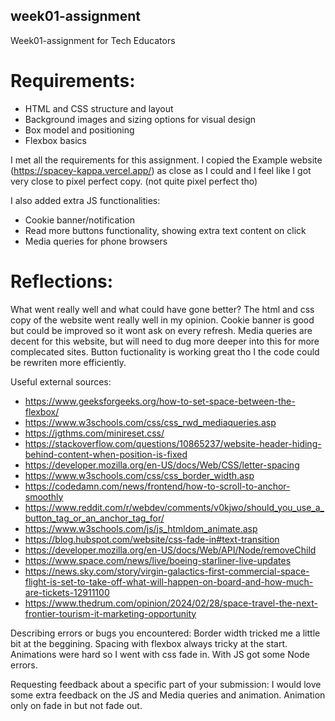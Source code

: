 ## week01-assignment

Week01-assignment for Tech Educators

# Requirements:

- HTML and CSS structure and layout
- Background images and sizing options for visual design
- Box model and positioning
- Flexbox basics

I met all the requirements for this assignment. I copied the Example website (https://spacey-kappa.vercel.app/) as close as I could and I feel like I got very close to pixel perfect copy. (not quite pixel perfect tho)

I also added extra JS functionalities:

- Cookie banner/notification
- Read more buttons functionality, showing extra text content on click
- Media queries for phone browsers

# Reflections:

What went really well and what could have gone better?
The html and css copy of the website went really well in my opinion. Cookie banner is good but could be improved so it wont ask on every refresh. Media queries are decent for this website, but will need to dug more deeper into this for more complecated sites. Button fuctionality is working great tho I the code could be rewriten more efficiently.

Useful external sources:

- https://www.geeksforgeeks.org/how-to-set-space-between-the-flexbox/
- https://www.w3schools.com/css/css_rwd_mediaqueries.asp
- https://jgthms.com/minireset.css/
- https://stackoverflow.com/questions/10865237/website-header-hiding-behind-content-when-position-is-fixed
- https://developer.mozilla.org/en-US/docs/Web/CSS/letter-spacing
- https://www.w3schools.com/css/css_border_width.asp
- https://codedamn.com/news/frontend/how-to-scroll-to-anchor-smoothly
- https://www.reddit.com/r/webdev/comments/v0kjwo/should_you_use_a_button_tag_or_an_anchor_tag_for/
- https://www.w3schools.com/js/js_htmldom_animate.asp
- https://blog.hubspot.com/website/css-fade-in#text-transition
- https://developer.mozilla.org/en-US/docs/Web/API/Node/removeChild
- https://www.space.com/news/live/boeing-starliner-live-updates
- https://news.sky.com/story/virgin-galactics-first-commercial-space-flight-is-set-to-take-off-what-will-happen-on-board-and-how-much-are-tickets-12911100
- https://www.thedrum.com/opinion/2024/02/28/space-travel-the-next-frontier-tourism-it-marketing-opportunity

Describing errors or bugs you encountered:
Border width tricked me a little bit at the beggining.
Spacing with flexbox always tricky at the start.
Animations were hard so I went with css fade in.
With JS got some Node errors.

Requesting feedback about a specific part of your submission:
I would love some extra feedback on the JS and Media queries and animation. Animation only on fade in but not fade out.
